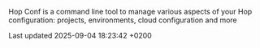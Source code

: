<div id="header">

</div>

<div id="content">

<div class="paragraph">

Hop Conf is a command line tool to manage various aspects of your Hop configuration: projects, environments, cloud configuration and more

</div>

</div>

<div id="footer">

<div id="footer-text">

Last updated 2025-09-04 18:23:42 +0200

</div>

</div>
